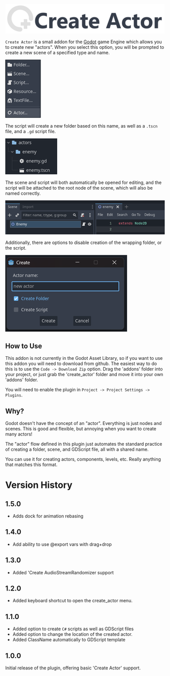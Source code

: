 ![alt text](assets/banner.png)

`Create Actor` is a small addon for the [Godot](https://godotengine.org/) game Engine which allows you to create new "actors". When you select this option, you will be prompted to create a new scene of a specified type and name. 

![alt text](assets/create_actor.png)

The script will create a new folder based on this name, as well as a `.tscn` file, and a `.gd` script file.

![alt text](assets/folder_structure.png)

The scene and script will both automatically be opened for editing, and the script will be attached to the root node of the scene, which will also be named correctly. 

![alt text](assets/scene_structure.png)

Additionally, there are options to disable creation of the wrapping folder, or the script.

![alt text](assets/creation_ui.png)

## How to Use

This addon is not currently in the Godot Asset Library, so if you want to use this addon you will need to download from github. The easiest way to do this is to use the `Code -> Download Zip` option. Drag the 'addons' folder into your project, or just grab the 'create_actor' folder and move it into your own 'addons' folder.

You will need to enable the plugin in `Project -> Project Settings -> Plugins`.

## Why?

Godot doesn't have the concept of an "actor". Everything is just nodes and scenes. This is good and flexible, but annoying when you want to create many actors!

The "actor" flow defined in this plugin just automates the standard practice of creating a folder, scene, and GDScript file, all with a shared name.

You can use it for creating actors, components, levels, etc. Really anything that matches this format.

# Version History

## 1.5.0

 - Adds dock for animation rebasing

## 1.4.0

 - Add ability to use @export vars with drag+drop

## 1.3.0

 - Added 'Create AudioStreamRandomizer support

## 1.2.0

 - Added keyboard shortcut to open the create_actor menu.

## 1.1.0

- Added option to create `C#` scripts as well as GDScript files
- Added option to change the location of the created actor.
- Added ClassName automatically to GDScript template

## 1.0.0

Initial release of the plugin, offering basic 'Create Actor' support.
